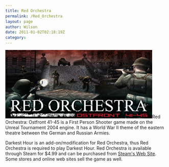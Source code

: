 ```yaml
---
title: Red Orchestra
permalink: /Red_Orchestra
layout: page
author: Wilson
date: 2011-01-02T02:18:19Z
category: 
---
```

![rologo.jpg](images/rologo.jpg "rologo.jpg")Red Orchestra: Ostfront 41-45 is a
First Person Shooter game made on the Unreal Tournament 2004 engine. It
has a World War II theme of the eastern theatre between the German and
Russian Armies.

Darkest Hour is an add-on/modification for Red Orchestra, thus Red
Orchestra is required to play Darkest Hour. Red Orchestra is available
through Steam for $4.99 and can be purchased from [Steam's Web
Site](http://www.steampowered.com/v/index.php?area=app&AppId=1200&cc=US).
Some stores and online web sites sell the game as well.


